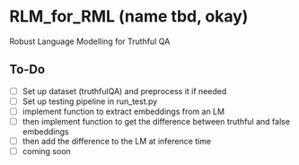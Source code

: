 # RLM_for_RML (name tbd, okay)

Robust Language Modelling for Truthful QA

## To-Do

* [ ] Set up dataset (truthfulQA) and preprocess it if needed
* [ ] Set up testing pipeline in run_test.py
* [ ] implement function to extract embeddings from an LM
* [ ] then implement function to get the difference between truthful and false embeddings
* [ ] then add the difference to the LM at inference time
* [ ] coming soon
